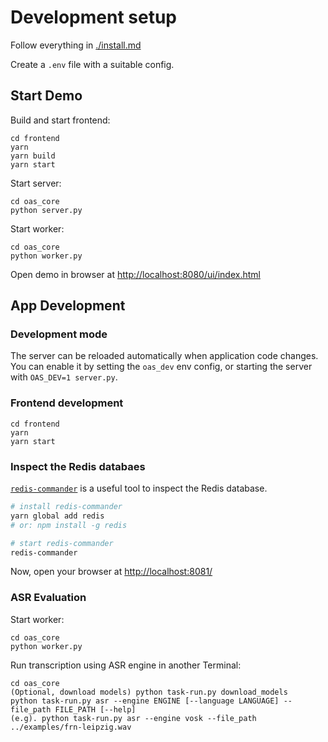 # Development setup

Follow everything in [./install.md](install.md)

Create a `.env` file with a suitable config.


## Start Demo

Build and start frontend:
```
cd frontend
yarn
yarn build
yarn start
```

Start server:
```
cd oas_core
python server.py
```

Start worker:
```
cd oas_core
python worker.py
```

Open demo in browser at [http://localhost:8080/ui/index.html](http://localhost:8080/ui/index.html)


## App Development

### Development mode

The server can be reloaded automatically when application code changes. You can enable it by setting the `oas_dev` env config, or starting the server with `OAS_DEV=1 server.py`.

### Frontend development

```
cd frontend
yarn
yarn start
```

### Inspect the Redis databaes

[`redis-commander`](https://www.npmjs.com/package/redis-commander) is a useful tool to inspect the Redis database. 

```bash
# install redis-commander
yarn global add redis
# or: npm install -g redis

# start redis-commander
redis-commander
```

Now, open your browser at [http://localhost:8081/](http://localhost:8081/)


### ASR Evaluation

Start worker:  
```
cd oas_core
python worker.py
```

Run transcription using ASR engine in another Terminal:
```
cd oas_core
(Optional, download models) python task-run.py download_models
python task-run.py asr --engine ENGINE [--language LANGUAGE] --file_path FILE_PATH [--help]
(e.g). python task-run.py asr --engine vosk --file_path ../examples/frn-leipzig.wav
```
